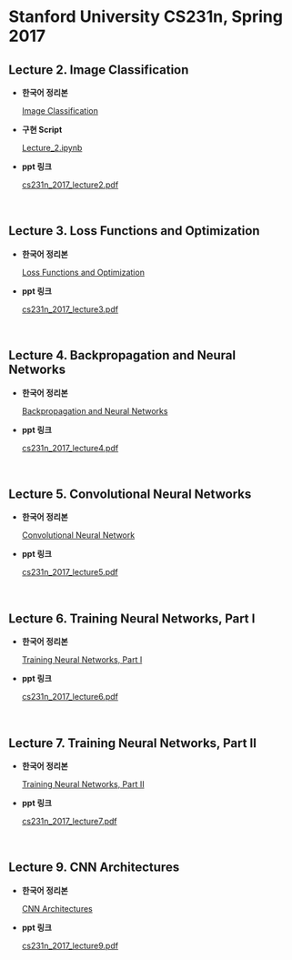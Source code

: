 # Stanford University CS231n, Spring 2017

## Lecture 2. Image Classification

- **한국어 정리본**

  [Image Classification](https://on-jungwoan.github.io/dl/cs231n_2/)
  
- **구현 Script**  

  [Lecture_2.ipynb](https://github.com/On-JungWoan/CS231n/blob/master/script/Lecture_2.ipynb)  

- **ppt 링크**

  [cs231n_2017_lecture2.pdf](https://github.com/On-JungWoan/CS231n/blob/master/ppt/cs231n_2017_lecture2.pdf)

<br>

## Lecture 3. Loss Functions and Optimization

- **한국어 정리본**

  [Loss Functions and Optimization](https://on-jungwoan.github.io/dl/cs231n_3/)

- **ppt 링크**

  [cs231n_2017_lecture3.pdf](https://github.com/On-JungWoan/CS231n/blob/master/ppt/cs231n_2017_lecture3.pdf)  


<br>

## Lecture 4. Backpropagation and Neural Networks

- **한국어 정리본**

  [Backpropagation and Neural Networks](https://on-jungwoan.github.io/dl/cs231n_4/)

- **ppt 링크**

  [cs231n_2017_lecture4.pdf](https://github.com/On-JungWoan/CS231n/blob/master/ppt/cs231n_2017_lecture4.pdf)  
  
<br>  
  
## Lecture 5. Convolutional Neural Networks

- **한국어 정리본**

  [Convolutional Neural Network](https://on-jungwoan.github.io/dl/cs231n_5/)

- **ppt 링크**

  [cs231n_2017_lecture5.pdf](https://github.com/On-JungWoan/CS231n/blob/master/ppt/cs231n_2017_lecture5.pdf)  
  
<br>
  
## Lecture 6. Training Neural Networks, Part I

- **한국어 정리본**

  [Training Neural Networks, Part I](https://on-jungwoan.github.io/dl/cs231n_6/)

- **ppt 링크**

  [cs231n_2017_lecture6.pdf](https://github.com/On-JungWoan/CS231n/blob/master/ppt/cs231n_2017_lecture6.pdf)    
 
 <br>
 
 ## Lecture 7. Training Neural Networks, Part Ⅱ

- **한국어 정리본**

  [Training Neural Networks, Part Ⅱ](https://on-jungwoan.github.io/dl/cs231n_7/)

- **ppt 링크**

  [cs231n_2017_lecture7.pdf](https://github.com/On-JungWoan/CS231n/blob/master/ppt/cs231n_2017_lecture7.pdf)  

 <br>
 
## Lecture 9. CNN Architectures
  
- **한국어 정리본**

  [CNN Architectures](https://on-jungwoan.github.io/dl/cs231n_9/)

- **ppt 링크**

  [cs231n_2017_lecture9.pdf](https://github.com/On-JungWoan/CS231n/blob/master/ppt/cs231n_2017_lecture9.pdf) 
